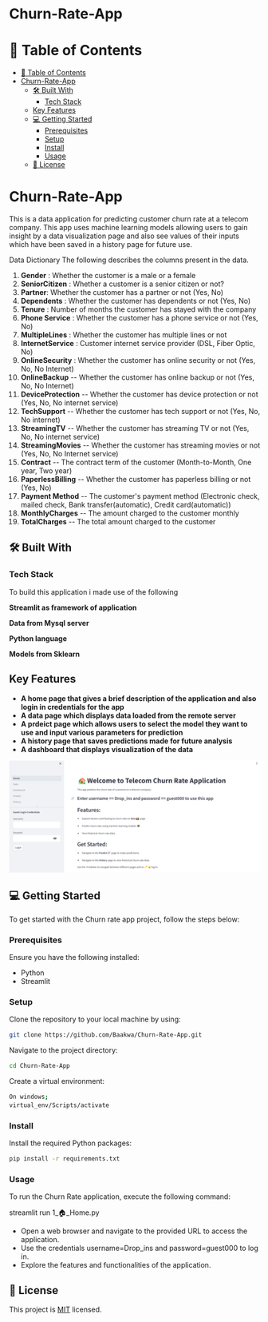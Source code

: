 # Churn-Rate-App
</div>


<!-- TABLE OF CONTENTS -->

# 📗 Table of Contents

- [📗 Table of Contents](#-table-of-contents)
- [Churn-Rate-App ](#Churn-Rate-App-)
  - [🛠 Built With ](#-built-with-)
    - [Tech Stack ](#tech-stack-)
  - [Key Features ](#key-features-)
  - [💻 Getting Started ](#-getting-started-)
    - [Prerequisites](#prerequisites)
    - [Setup](#setup)
    - [Install](#install)
    - [Usage](#usage)
  - [📝 License ](#-license-)

# Churn-Rate-App <a name="about-project"></a>

This is a data application for predicting customer churn rate at a telecom company. This app uses machine learning models allowing users to gain insight by a data visualization page and also see values of their inputs which have been saved in a history page for future use.  

Data Dictionary
The following describes the columns present in the data.

1. **Gender** : Whether the customer is a male or a female
2. **SeniorCitizen** : Whether a customer is a senior citizen or not?
3. **Partner**:  Whether the customer has a partner or not (Yes, No)
4. **Dependents** : Whether the customer has dependents or not (Yes, No)
5. **Tenure** : Number of months the customer has stayed with the company
6. **Phone Service** : Whether the customer has a phone service or not (Yes, No)
7. **MultipleLines** : Whether the customer has multiple lines or not
8. **InternetService** : Customer internet service provider (DSL, Fiber Optic, No)
9. **OnlineSecurity** : Whether the customer has online security or not (Yes, No, No Internet)
10. **OnlineBackup** -- Whether the customer has online backup or not (Yes, No, No Internet)
11. **DeviceProtection** -- Whether the customer has device protection or not (Yes, No, No internet service)
12. **TechSupport** -- Whether the customer has tech support or not (Yes, No, No internet)
13. **StreamingTV** -- Whether the customer has streaming TV or not (Yes, No, No internet service)
14. **StreamingMovies** -- Whether the customer has streaming movies or not (Yes, No, No Internet service)
15. **Contract** -- The contract term of the customer (Month-to-Month, One year, Two year)
16. **PaperlessBilling** -- Whether the customer has paperless billing or not (Yes, No)
17. **Payment Method** -- The customer's payment method (Electronic check, mailed check, Bank transfer(automatic), Credit card(automatic))
18. **MonthlyCharges** -- The amount charged to the customer monthly
19. **TotalCharges** -- The total amount charged to the customer

## 🛠 Built With <a name="built-with"></a>

### Tech Stack <a name="tech-stack"></a>

To build this application i made use of the following

**Streamlit as framework of application**

**Data from Mysql server**

**Python language**

**Models from Sklearn**


## Key Features <a name="key-features"></a>

- **A home page that gives a brief description of the application and also login in credentials for the app**
- **A data page which displays data loaded from the remote server**
- **A prdeict page which allows users to select the model they want to use and input various parameters for prediction**
- **A history page that saves predictions made for future analysis**
- **A dashboard that displays visualization of the data**

![Homepage!](Images/homepage.png)

## 💻 Getting Started <a name="getting-started"></a> 
To get started with the Churn rate app  project, follow the steps below:


### Prerequisites
Ensure you have the following installed:

- Python
- Streamlit

### Setup
Clone the repository to your local machine by using:
```sh
git clone https://github.com/Baakwa/Churn-Rate-App.git
```
Navigate to the project directory:

```sh
cd Churn-Rate-App
```

Create a virtual environment:

```sh
On windows;
virtual_env/Scripts/activate
```

### Install 

Install the required Python packages:
```sh
pip install -r requirements.txt
```
### Usage
To run the Churn Rate application, execute the following command:

streamlit run 1_🏠_Home.py

- Open a web browser and navigate to the provided URL to access the application.
- Use the credentials username=Drop_ins and password=guest000 to log in.
- Explore the features and functionalities of the application.

  
## 📝 License <a name="license"></a>

This project is [MIT](./LICENSE) licensed.



  
